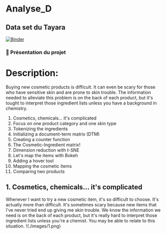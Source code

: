 # Analyse_D

## Data set du Tayara

[![Binder](https://mybinder.org/badge_logo.svg)](https://mybinder.org/v2/gh/EyaTriki/Analyse_D/main?labpath=index.ipynb)

### :file_folder: Présentation du projet


# Description:
  Buying new cosmetic products is difficult. It can even be scary for those who have sensitive skin and are prone to skin trouble. The information needed to alleviate this problem is on the back of each product, but it's tought to interpret those ingredient lists unless you have a background in chemistry.
   
1. Cosmetics, chemicals... it's complicated
2. Focus on one product category and one skin type
3. Tokenizing the ingredients
4. Initializing a document-term matrix (DTM)
5. Creating a counter function
6. The Cosmetic-Ingredient matrix!
7. Dimension reduction with t-SNE
8. Let's map the items with Bokeh
9. Adding a hover tool
10. Mapping the cosmetic items
11. Comparing two products


## 1. Cosmetics, chemicals... it's complicated
Whenever I want to try a new cosmetic item, it's so difficult to choose. It's actually more than difficult. It's sometimes scary because new items that I've never tried end up giving me skin trouble. We know the information we need is on the back of each product, but it's really hard to interpret those ingredient lists unless you're a chemist. You may be able to relate to this situation.
 !(./images/1.png)
  
